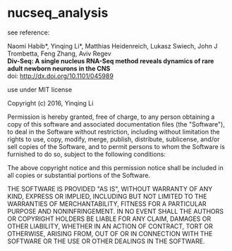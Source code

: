 # nucseq_analysis

see reference:

Naomi Habib\*, Yinqing Li\*, Matthias Heidenreich, Lukasz Swiech, John J Trombetta, Feng Zhang, Aviv Regev  
__Div-Seq: A single nucleus RNA-Seq method reveals dynamics of rare adult newborn neurons in the CNS__  
doi: http://dx.doi.org/10.1101/045989

use under MIT license

Copyright (c) 2016, Yinqing Li

Permission is hereby granted, free of charge, to any person obtaining a copy of this software and associated documentation files (the "Software"), to deal in the Software without restriction, including without limitation the rights to use, copy, modify, merge, publish, distribute, sublicense, and/or sell copies of the Software, and to permit persons to whom the Software is furnished to do so, subject to the following conditions:

The above copyright notice and this permission notice shall be included in all copies or substantial portions of the Software.

THE SOFTWARE IS PROVIDED "AS IS", WITHOUT WARRANTY OF ANY KIND, EXPRESS OR IMPLIED, INCLUDING BUT NOT LIMITED TO THE WARRANTIES OF MERCHANTABILITY, FITNESS FOR A PARTICULAR PURPOSE AND NONINFRINGEMENT. IN NO EVENT SHALL THE AUTHORS OR COPYRIGHT HOLDERS BE LIABLE FOR ANY CLAIM, DAMAGES OR OTHER LIABILITY, WHETHER IN AN ACTION OF CONTRACT, TORT OR OTHERWISE, ARISING FROM, OUT OF OR IN CONNECTION WITH THE SOFTWARE OR THE USE OR OTHER DEALINGS IN THE SOFTWARE.
